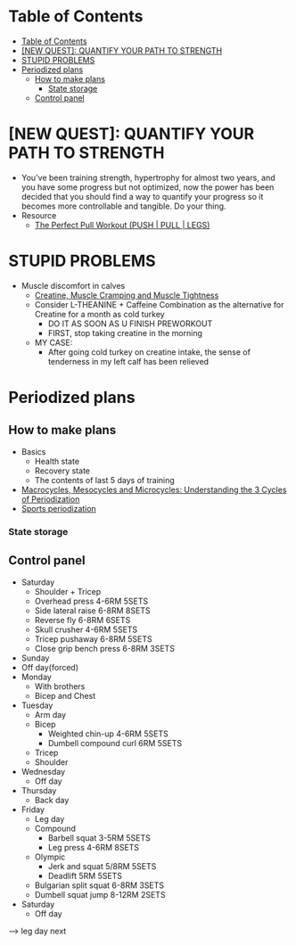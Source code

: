 # Table of Contents
- [Table of Contents](#table-of-contents)
- [\[NEW QUEST\]: QUANTIFY YOUR PATH TO STRENGTH](#new-quest-quantify-your-path-to-strength)
- [STUPID PROBLEMS](#stupid-problems)
- [Periodized plans](#periodized-plans)
  - [How to make plans](#how-to-make-plans)
    - [State storage](#state-storage)
  - [Control panel](#control-panel)

# \[NEW QUEST\]: QUANTIFY YOUR PATH TO STRENGTH
- You've been training strength, hypertrophy for almost two years, and you have some progress but not optimized, now the power has been decided that you should find a way to quantify your progress so it becomes more controllable and tangible. Do your thing.
- Resource
  - [The Perfect Pull Workout (PUSH | PULL | LEGS)](https://www.youtube.com/watch?v=IOl42YpK_Es)

# STUPID PROBLEMS
- Muscle discomfort in calves
  - [Creatine, Muscle Cramping and Muscle Tightness](http://www.andersenchiro.com/Creatine,%20Muscle%20Cramping%20and%20Muscle%20Tightness.htm)
  - Consider L-THEANINE + Caffeine Combination as the alternative for Creatine for a month as cold turkey 
    - DO IT AS SOON AS U FINISH PREWORKOUT
    - FIRST, stop taking creatine in the morning
  - MY CASE:
    - After going cold turkey on creatine intake, the sense of tenderness in my left calf has been relieved

# Periodized plans
## How to make plans
- Basics
  - Health state
  - Recovery state
  - The contents of last 5 days of training
- [Macrocycles, Mesocycles and Microcycles: Understanding the 3 Cycles of Periodization](https://www.trainingpeaks.com/blog/macrocycles-mesocycles-and-microcycles-understanding-the-3-cycles-of-periodization/#:~:text=A%20mesocycle%20refers%20to%20a,usually%20a%20week%20of%20training.)
- [Sports periodization](https://en.wikipedia.org/wiki/Sports_periodization#:~:text=The%20microcycle%20is%20generally%20up,representing%20a%20year%20or%20two.)
### State storage
## Control panel
- Saturday
  - Shoulder + Tricep
  - Overhead press 4-6RM 5SETS
  - Side lateral raise 6-8RM 8SETS
  - Reverse fly 6-8RM 6SETS
  - Skull crusher 4-6RM 5SETS
  - Tricep pushaway 6-8RM 5SETS
  - Close grip bench press 6-8RM 3SETS
- Sunday
 -  Off day(forced)
- Monday
  - With brothers
  - Bicep and Chest
- Tuesday
  - Arm day
  - Bicep
    - Weighted chin-up 4-6RM 5SETS
    - Dumbell compound curl 6RM 5SETS
  - Tricep
  - Shoulder
- Wednesday
  - Off day
- Thursday
  - Back day 
- Friday
  - Leg day
  - Compound
    - Barbell squat 3-5RM 5SETS
    - Leg press 4-6RM 8SETS
  - Olympic
    - Jerk and squat 5/8RM 5SETS
    - Deadlift 5RM 5SETS
  - Bulgarian split squat 6-8RM 3SETS
  - Dumbell squat jump 8-12RM 2SETS
- Saturday
  - Off day

--> leg day next